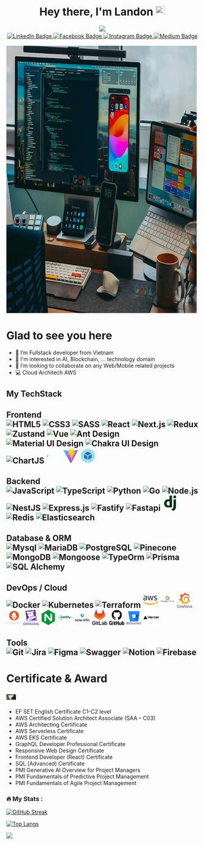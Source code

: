 <h1 align="center">
Hey there, I'm  Landon <img src="https://media.giphy.com/media/hvRJCLFzcasrR4ia7z/giphy.gif" height="25px" width="25px" style="">
</h1>
 <div id="header" align="center">
  <img src="https://media.giphy.com/media/M9gbBd9nbDrOTu1Mqx/giphy.gif" width="100"/>
</div>

<div id="badges" align="center">
  <a href="https://www.linkedin.com/in/dat-nguyen-landon-2a68b71b5/">
    <img src="https://img.shields.io/badge/LinkedIn-blue?style=for-the-badge&logo=linkedin&logoColor=white" alt="LinkedIn Badge"/>
  </a>
  <a href="https://www.facebook.com/the.gioi.cua.at/">
    <img src="https://img.shields.io/badge/Facebook-blue?style=for-the-badge&logo=facebook&logoColor=white" alt="Facebook Badge"/>
  </a>
  <a href="https://www.instagram.com/datthegioi?fbclid=IwY2xjawMLQyRleHRuA2FlbQIxMABicmlkETFMNGxVdDdjNHZMV0ZUU3hZAR6PTQRGRoXZDKhqi54YKl1K39sGOpumxgtANke5HjAGC6espg2plk5xnH-WBQ_aem_JD_52hvABws60j3NbEuJpg">
    <img src="https://img.shields.io/badge/instagram-red?style=for-the-badge&logo=instagram&logoColor=white" alt="Instagram Badge"/>
  </a>
 <a href="https://medium.com/@datnguyen2097">
    <img src="https://img.shields.io/badge/medium-black?style=for-the-badge&logo=medium&logoColor=white" alt="Medium Badge"/>
  </a>
  <div><img src="https://visitor-badge.glitch.me/badge?page_id=page.id" alt=""/></div>
</div>
<img src="https://raw.githubusercontent.com/Landon153/Landon153/main/thumbnail.jpeg" width="500" height="700">
 <h1>Glad to see you here</h1>
 <ul>
 <li>👀 I’m Fullstack developer from Vietnam </li>
<li> 🌱 I'm interested in AI, Blockchain, ... technology domain </li>
<li>💞️ I’m looking to collaborate on any Web/Mobile related projects</li>
<li> 💻 Cloud Architech AWS </li>
</ul>

<h2> My TechStack

<h2> Frontend
 
<div>
<img src="https://cdn.jsdelivr.net/gh/devicons/devicon/icons/html5/html5-original.svg" width="40" title="HTML5" />  
<img src="https://cdn.jsdelivr.net/gh/devicons/devicon/icons/css3/css3-original.svg" width="40" title="CSS3" />  
<img src="https://cdn.jsdelivr.net/gh/devicons/devicon/icons/sass/sass-original.svg" width="40" title="SASS" />  
<img src="https://cdn.jsdelivr.net/gh/devicons/devicon/icons/react/react-original.svg" width="40" title="React" />  
<img src="https://cdn.jsdelivr.net/gh/devicons/devicon/icons/nextjs/nextjs-original.svg" width="40" title="Next.js" />  
<img src="https://cdn.jsdelivr.net/gh/devicons/devicon/icons/redux/redux-original.svg" width="40" title="Redux" />  
<img src="https://cdn.jsdelivr.net/gh/devicons/devicon/icons/zustand/zustand-original.svg" width="40" title="Zustand" />  
<img src="https://cdn.jsdelivr.net/gh/devicons/devicon/icons/vuejs/vuejs-original.svg" width="40" title="Vue" /> 
<img src="https://cdn.jsdelivr.net/gh/devicons/devicon/icons/antdesign/antdesign-original.svg" width="40" title="Ant Design" />  
<img src="https://cdn.jsdelivr.net/gh/devicons/devicon/icons/materialui/materialui-original.svg" width="40" title="Material UI Design" />  
<img src="https://cdn.jsdelivr.net/gh/devicons/devicon/icons/chakraui/chakraui-original.svg" width="40" title="Chakra UI Design" />  
<img src="https://cdn.jsdelivr.net/gh/devicons/devicon/icons/chartjs/chartjs-original.svg" width="40" title="ChartJS" />  
<img src="https://github.com/devicons/devicon/blob/v2.17.0/icons/tailwindcss/tailwindcss-original-wordmark.svg" width="40" title="Tailwind CSS" />  
<img src="https://github.com/devicons/devicon/blob/v2.17.0/icons/vitejs/vitejs-original.svg" width="40" title="Vite" />
<img src="https://github.com/devicons/devicon/blob/v2.17.0/icons/webpack/webpack-original.svg" width="40" title="Webpack" />
</div>

<h2> Backend
 
<div>
<img src="https://cdn.jsdelivr.net/gh/devicons/devicon/icons/javascript/javascript-original.svg" width="40" title="JavaScript" />  
<img src="https://cdn.jsdelivr.net/gh/devicons/devicon/icons/typescript/typescript-original.svg" width="40" title="TypeScript" />  
<img src="https://cdn.jsdelivr.net/gh/devicons/devicon/icons/python/python-original.svg" width="40" title="Python" />
<img src="https://cdn.jsdelivr.net/gh/devicons/devicon/icons/go/go-original.svg" width="40" title="Go" />
<img src="https://cdn.jsdelivr.net/gh/devicons/devicon/icons/nodejs/nodejs-original.svg" width="40" title="Node.js" />  
<img src="https://cdn.jsdelivr.net/gh/devicons/devicon/icons/nestjs/nestjs-original.svg" width="40" title="NestJS" />  
<img src="https://cdn.jsdelivr.net/gh/devicons/devicon/icons/express/express-original.svg" width="40" title="Express.js" />  
<img src="https://cdn.jsdelivr.net/gh/devicons/devicon/icons/fastify/fastify-original.svg" width="40" title="Fastify" />
<img src="https://cdn.jsdelivr.net/gh/devicons/devicon/icons/fastapi/fastapi-original.svg" width="40" title="Fastapi" />   
<img src="https://github.com/devicons/devicon/blob/v2.17.0/icons/django/django-plain.svg" width="40" title="Django" />  
<img src="https://cdn.jsdelivr.net/gh/devicons/devicon/icons/redis/redis-original.svg" width="40" title="Redis" />
 <img src="https://cdn.jsdelivr.net/gh/devicons/devicon/icons/elasticsearch/elasticsearch-original.svg" width="40" title="Elasticsearch" />
</div>

<h2> Database & ORM
<div>
<img src="https://cdn.jsdelivr.net/gh/devicons/devicon/icons/mysql/mysql-original-wordmark.svg" width="40" title="Mysql" />
<img src="https://cdn.jsdelivr.net/gh/devicons/devicon/icons/mariadb/mariadb-original-wordmark.svg" width="40" title="MariaDB" />
<img src="https://cdn.jsdelivr.net/gh/devicons/devicon/icons/postgresql/postgresql-original-wordmark.svg" width="40" title="PostgreSQL" />
<img src="https://avatars.githubusercontent.com/u/54333248?s=200&v=4" width="40" title="Pinecone" />
<img src="https://cdn.jsdelivr.net/gh/devicons/devicon/icons/mongodb/mongodb-original-wordmark.svg" width="40" title="MongoDB" />
<img src="https://cdn.jsdelivr.net/gh/devicons/devicon/icons/mongoose/mongoose-original-wordmark.svg" width="40" title="Mongoose" />
<img src="https://user-images.githubusercontent.com/30929568/112730670-de09a480-8f58-11eb-9875-0d9ebb87fbd6.png" width="40" title="TypeOrm" />
<img src="https://cdn.jsdelivr.net/gh/devicons/devicon/icons/prisma/prisma-original-wordmark.svg" width="40" title="Prisma" />
<img src="https://cdn.jsdelivr.net/gh/devicons/devicon/icons/sqlalchemy/sqlalchemy-original-wordmark.svg" width="40" title="SQL Alchemy" />
</div>

<h2> DevOps / Cloud
 <div>
<img src="https://cdn.jsdelivr.net/gh/devicons/devicon/icons/docker/docker-original-wordmark.svg" width="40" title="Docker" />  
<img src="https://cdn.jsdelivr.net/gh/devicons/devicon/icons/kubernetes/kubernetes-original-wordmark.svg" width="40" title="Kubernetes" />  
<img src="https://cdn.jsdelivr.net/gh/devicons/devicon/icons/terraform/terraform-original-wordmark.svg" width="40" title="Terraform" />  
<img src="https://github.com/devicons/devicon/blob/v2.17.0/icons/amazonwebservices/amazonwebservices-original-wordmark.svg" width="40" title="AWS" />
<img src="https://github.com/devicons/devicon/blob/v2.17.0/icons/googlecloud/googlecloud-original-wordmark.svg" width="40" title="Google Cloud" />
<img src="https://github.com/devicons/devicon/blob/v2.17.0/icons/grafana/grafana-original-wordmark.svg" width="40" title="Grafana" />
<img src="https://github.com/devicons/devicon/blob/v2.17.0/icons/prometheus/prometheus-original-wordmark.svg" width="40" title="Prometheus" />
<img src="https://github.com/devicons/devicon/blob/v2.17.0/icons/datadog/datadog-original-wordmark.svg" width="40" title="Datadog" />
 <img src="https://github.com/devicons/devicon/blob/v2.17.0/icons/nginx/nginx-original.svg" width="40" title="Nginx" />
<img src="https://github.com/devicons/devicon/blob/v2.17.0/icons/netlify/netlify-original-wordmark.svg" width="40" title="Netlify" />
<img src="https://github.com/devicons/devicon/blob/v2.17.0/icons/newrelic/newrelic-original.svg" width="40" title="Newrelic" />
<img src="https://github.com/devicons/devicon/blob/v2.17.0/icons/gitlab/gitlab-original-wordmark.svg" width="40" title="Gitlab" />
<img src="https://github.com/devicons/devicon/blob/v2.17.0/icons/github/github-original-wordmark.svg" width="40" title="GitHub" />
<img src="https://github.com/devicons/devicon/blob/v2.17.0/icons/bitbucket/bitbucket-original-wordmark.svg" width="40" title="Bitbucket" />
  <img src="https://github.com/devicons/devicon/blob/v2.17.0/icons/vercel/vercel-original-wordmark.svg" width="40" title="Vercel" />
 </div>
<h2> Tools
 <div>
<img src="https://cdn.jsdelivr.net/gh/devicons/devicon/icons/git/git-original-wordmark.svg" width="40" title="Git" />  
<img src="https://cdn.jsdelivr.net/gh/devicons/devicon/icons/jira/jira-original-wordmark.svg" width="40" title="Jira" />  
<img src="https://cdn.jsdelivr.net/gh/devicons/devicon/icons/figma/figma-original.svg" width="40" title="Figma" />
<img src="https://cdn.jsdelivr.net/gh/devicons/devicon/icons/swagger/swagger-original-wordmark.svg" width="40" title="Swagger" />  
<img src="https://cdn.jsdelivr.net/gh/devicons/devicon/icons/notion/notion-original.svg" width="40" title="Notion" />
  <img src="https://cdn.jsdelivr.net/gh/devicons/devicon/icons/firebase/firebase-original-wordmark.svg" width="40" title="Firebase" />

 </div>


<h1> Certificate & Award </h1>
<img src="https://raw.githubusercontent.com/Landon153/Landon153/main/awrd.jpeg" height="25px" width="25px" style="">
<ul>
<li> EF SET English Certificate C1-C2 level </li>
<li> AWS Certified Solution Architect Associate (SAA – C03) </li>
<li> AWS Architecting Certificate </li>
<li> AWS Serverless Certificate </li>
<li> AWS EKS Certificate </li>
<li> GraphQL Developer Professional Certificate </li>
<li> Responsive Web Design Certificate </li>
<li> Frontend Developer (React) Certificate </li>
<li> SQL (Advanced) Certificate </li>
<li> PMI Generative AI Overview for Project Managers </li>
<li> PMI Fundamentals of Predictive Project Management </li>
<li> PMI Fundamentals of Agile Project Management </li>
</ul>

### :fire: My Stats :
[![GitHub Streak](http://github-readme-streak-stats.herokuapp.com?user=Landon153&theme=dark&background=000000)](https://git.io/streak-stats)

[![Top Langs](https://github-readme-stats.vercel.app/api/top-langs/?username=Landon153&layout=compact&theme=vision-friendly-dark)](https://github.com/anuraghazra/github-readme-stats)

<img height="180em" src="https://github-readme-stats.vercel.app/api?username=Landon153&show_icons=true&hide_border=true&&count_private=true&include_all_commits=true" />
